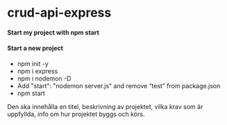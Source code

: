 # crud-api-express

#### Start my project with npm start

#### Start a new project 
* npm init -y
* npm i express
* npm i nodemon -D
* Add "start": "nodemon server.js" and remove “test” from package.json 
* npm start


Den ska innehålla en titel, beskrivning av projektet, vilka krav som är uppfyllda, info om hur projektet byggs och körs.
